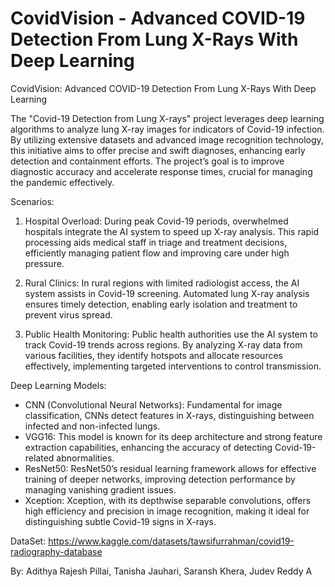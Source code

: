 # CovidVision - Advanced COVID-19 Detection From Lung X-Rays With Deep Learning



CovidVision: Advanced COVID-19 Detection From Lung X-Rays With Deep Learning

The "Covid-19 Detection from Lung X-rays" project leverages deep learning algorithms to analyze lung X-ray images for indicators of Covid-19 infection. By utilizing extensive datasets and advanced image recognition technology, this initiative aims to offer precise and swift diagnoses, enhancing early detection and containment efforts. The project’s goal is to improve diagnostic accuracy and accelerate response times, crucial for managing the pandemic effectively.

Scenarios:

1. Hospital Overload: During peak Covid-19 periods, overwhelmed hospitals integrate the AI system to speed up X-ray analysis. This rapid processing aids medical staff in triage and treatment decisions, efficiently managing patient flow and improving care under high pressure.

2. Rural Clinics: In rural regions with limited radiologist access, the AI system assists in Covid-19 screening. Automated lung X-ray analysis ensures timely detection, enabling early isolation and treatment to prevent virus spread.

3. Public Health Monitoring: Public health authorities use the AI system to track Covid-19 trends across regions. By analyzing X-ray data from various facilities, they identify hotspots and allocate resources effectively, implementing targeted interventions to control transmission.

Deep Learning Models:

- CNN (Convolutional Neural Networks): Fundamental for image classification, CNNs detect features in X-rays, distinguishing between infected and non-infected lungs.
- VGG16: This model is known for its deep architecture and strong feature extraction capabilities, enhancing the accuracy of detecting Covid-19-related abnormalities.
- ResNet50: ResNet50’s residual learning framework allows for effective training of deeper networks, improving detection performance by managing vanishing gradient issues.
- Xception: Xception, with its depthwise separable convolutions, offers high efficiency and precision in image recognition, making it ideal for distinguishing subtle Covid-19 signs in X-rays.



DataSet: https://www.kaggle.com/datasets/tawsifurrahman/covid19-radiography-database

By: Adithya Rajesh Pillai, Tanisha Jauhari, Saransh Khera, Judev Reddy A
